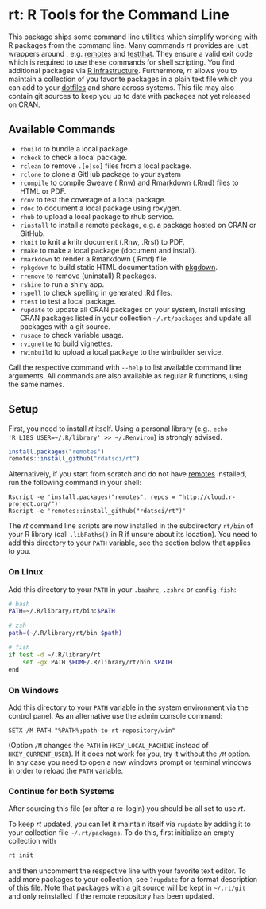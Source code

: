 # rt: R Tools for the Command Line

This package ships some command line utilities which simplify working with R packages from the command line.
Many commands *rt* provides are just wrappers around , e.g. [remotes](https://github.com/r-lib/remotes) and [testthat](https://github.com/r-lib/testthat).
They ensure a valid exit code which is required to use these commands for shell scripting.
You find additional packages via [R infrastructure](https://github.com/r-lib).
Furthermore, *rt* allows you to maintain a collection of you favorite packages in a plain text file which you can add to your [dotfiles](https://dotfiles.github.io/) and share across systems.
This file may also contain git sources to keep you up to date with packages not yet released on CRAN.


## Available Commands
* `rbuild` to bundle a local package.
* `rcheck` to check a local package.
* `rclean` to remove `.[o|so]` files from a local package.
* `rclone` to clone a GitHub package to your system
* `rcompile` to compile Sweave (.Rnw) and Rmarkdown (.Rmd) files to HTML or PDF.
* `rcov` to test the coverage of a local package.
* `rdoc` to document a local package using roxygen.
* `rhub` to upload a local package to rhub service.
* `rinstall` to install a remote package, e.g. a package hosted on CRAN or GitHub.
* `rknit` to knit a knitr document (.Rnw, .Rrst) to PDF.
* `rmake` to make a local package (document and install).
* `rmarkdown` to render a Rmarkdown (.Rmd) file.
* `rpkgdown` to build static HTML documentation with [pkgdown](https://github.com/hadley/pkgdown).
* `rremove` to remove (uninstall) R packages.
* `rshine` to run a shiny app.
* `rspell` to check spelling in generated .Rd files.
* `rtest` to test a local package.
* `rupdate` to update all CRAN packages on your system, install missing CRAN packages listed in your collection `~/.rt/packages` and update all packages with a git source.
* `rusage` to check variable usage.
* `rvignette` to build vignettes.
* `rwinbuild` to upload a local package to the winbuilder service.

Call the respective command with `--help` to list available command line arguments.
All commands are also available as regular R functions, using the same names.


## Setup
First, you need to install *rt* itself.
Using a personal library (e.g., `echo 'R_LIBS_USER=~/.R/library' >> ~/.Renviron`) is strongly advised.
```r
install.packages("remotes")
remotes::install_github("rdatsci/rt")
```
Alternatively, if you start from scratch and do not have [remotes](https://github.com/r-lib/remotes) installed, run the following command in your shell:
```{sh}
Rscript -e 'install.packages("remotes", repos = "http://cloud.r-project.org/")'
Rscript -e 'remotes::install_github("rdatsci/rt")'
```

The *rt* command line scripts are now installed in the subdirectory `rt/bin` of your R library (call `.libPaths()` in R if
unsure about its location). You need to add this directory to your `PATH` variable, see the section below that applies to you.


### On Linux
Add this directory to your `PATH` in your `.bashrc`, `.zshrc` or `config.fish`:
```sh
# bash
PATH=~/.R/library/rt/bin:$PATH

# zsh
path=(~/.R/library/rt/bin $path)

# fish
if test -d ~/.R/library/rt
    set -gx PATH $HOME/.R/library/rt/bin $PATH
end
```


### On Windows
Add this directory to your `PATH` variable in the system environment via the control panel.
As an alternative use the admin console command:
```
SETX /M PATH "%PATH%;path-to-rt-repository/win"
```
(Option `/M` changes the `PATH` in `HKEY_LOCAL_MACHINE` instead of `HKEY_CURRENT_USER`).
If it does not work for you, try it without the `/M` option.
In any case you need to open a new windows prompt or terminal windows in order to reload the `PATH` variable.


### Continue for both Systems
After sourcing this file (or after a re-login) you should be all set to use *rt*.

To keep *rt* updated, you can let it maintain itself via `rupdate` by adding it to your collection file `~/.rt/packages`.
To do this, first initialize an empty collection with
```sh
rt init
```
and then uncomment the respective line with your favorite text editor.
To add more packages to your collection, see `?rupdate` for a format description of this file.
Note that packages with a git source will be kept in `~/.rt/git` and only reinstalled if the remote repository has been updated.
